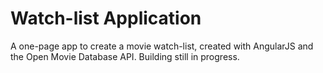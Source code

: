 # Watch-list Application
A one-page app to create a movie watch-list, created with AngularJS and the Open Movie Database API. Building still in progress.
